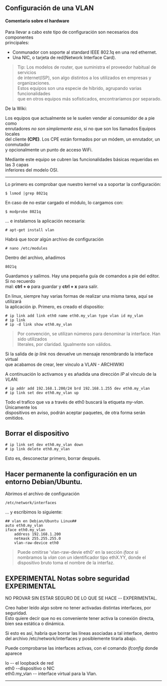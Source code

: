 
## Configuración de una VLAN

#### Comentario sobre el hardware

Para llevar a cabo este tipo de configuración son necesarios dos componentes  
principales:

  - Conmunador con soporte al standard IEEE 802.1q en una red ethernet.
  - Una NIC, o tarjeta de red(Network Interface Card).

> Tip: Los modelos de router, que suministra el proveedor habitual de servicios  
>     de internet(ISP), son algo distintos a los utilizados en empresas y  
>     organizaciones.  
>     Estos equipos son una especie de híbrido, agrupando varias funcionalidades  
>     que en otros equipos más sofisticados, encontraríamos por separado.  


De la Wiki:
  
Los equipos que actualmente se le suelen vender al consumidor de a pie como  
enrutadores _no son simplemente eso_, si no que son los llamados Equipos locales  
del cliente __(CPE)__. Los CPE están formados por un módem, un enrutador, un conmutador  
y opcionalmente un punto de acceso WiFi.  

Mediante este equipo se cubren las funcionalidades básicas requeridas en las 3 capas  
inferiores del modelo OSI.

---

Lo primero es comprobar que nuestro kernel va a soportar la configuración:  
  ~~~  
  $ lsmod |grep 8021q  
  ~~~  
En caso de no estar cargado el módulo, lo cargamos con:
  ~~~  
  $ modprobe 8021q  
  ~~~  

... e instalamos la aplicación necesaría:
  ~~~  
  # apt-get install vlan  
  ~~~  

Habrá que _tocar_ algún archivo de configuración

  ~~~  
  # nano /etc/modules
  ~~~  
Dentro del archivo, añadimos

  ~~~  
  8021q  
  ~~~ 
Guardamos y salimos. Hay una pequeña guía de comandos a pie del editor. Si no recuerdo  
mal: __ctrl + o__ para guardar y __ctrl + x__ para salir.  

En linux, siempre hay varias formas de realizar una misma tarea, aquí se utilizará  
la aplicación _ip_. Primero, es creado el dispositio:  

  ~~~  
  # ip link add link eth0 name eth0.my_vlan type vlan id my_vlan  
  # ip link  
  # ip -d link show eth0.my_vlan  
  ~~~  

> Por convención, se utilizan números para denominar la interface. Han sido utilizados  
> literales, por claridad. Igualmente son válidos.

Si la salida de _ip link_ nos devuelve un mensaje renombrando la interface virtual  
que acabamos de crear, leer vinculo a VLAN - ARCHIWIKI  

A continuación lo activamos y es añadida una dirección _IP_ al vínculo de la _VLAN_:
  ~~~  
  # ip addr add 192.168.1.200/24 brd 192.168.1.255 dev eth0.my_vlan  
  # ip link set dev eth0.my_vlan up  
  ~~~  

Todo el trafico que va a través de eth0 buscará la etiqueta _my-vlan_. Únicamente los  
dispositivos en aviso, podrán aceptar paquetes, de otra forma serán omitidos.

## Borrar el dispositivo

  ~~~  
  # ip link set dev eth0.my_vlan down  
  # ip link delete eth0.my_vlan  
  ~~~  

Esto es, desconectar primero, borrar después.

## Hacer permanente la configuración en un entorno Debian/Ubuntu.

Abrimos el archivo de configuración
  ~~~  
  /etc/network/interfaces  
  ~~~  

... y escribimos lo siguiente:
  ~~~  
  ## vlan en Debian/Ubuntu Linux##
  auto eth0.my_vlan  
  iface eth0.my_vlan  
      address 192.168.1.200  
      netmask 255.255.255.0  
      vlan-raw-device eth0
  ~~~  

> Puede omitirse 'vlan-raw-devie eth0' en la sección _iface_ si nombramos la _vlan_
> con un identificador tipo ethX.YY, donde el dispositivo bruto toma el nombre de la
> interfaz.

## EXPERIMENTAL Notas sobre seguridad EXPERIMENTAL
NO PROVAR SIN ESTAR SEGURO DE LO QUE SE HACE -- EXPERIMENTAL.

Creo haber leído algo sobre no tener activadas distintas interfaces, por seguridad.  
Esto quiere decir que no es conveniente tener activa la conexión directa,  
bien sea estática o dinámica.

Si esto es así, habría que borrar las líneas asociadas a tal interface, dentro  
del archivo /etc/network/interfaces y posiblemente tirarla abajo.
 

Puede comprobarse las interfaces activas, con el comando _ifconfig_ donde aparece  

lo -- el loopback de red  
eth0 --dispositivo o NIC  
eth0.my_vlan -- interface virtual para la Vlan.  


---

[archw]: https://wiki.archlinux.org/index.php/VLAN
